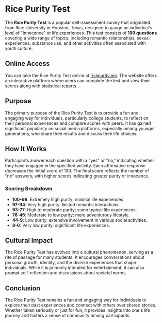 # Rice Purity Test

The **Rice Purity Test** is a popular self-assessment survey that originated from Rice University in Houston, Texas, designed to gauge an individual's level of "innocence" or life experiences. This test consists of **100 questions** covering a wide range of topics, including romantic relationships, sexual experiences, substance use, and other activities often associated with youth culture.

## Online Access

You can take the Rice Purity Test online at [ricepurity.me](https://ricepurity.me/). The website offers an interactive platform where users can complete the test and view their scores along with statistical reports.

## Purpose

The primary purpose of the Rice Purity Test is to provide a fun and engaging way for individuals, particularly college students, to reflect on their personal experiences and compare scores with peers. It has gained significant popularity on social media platforms, especially among younger generations, who share their results and discuss their life choices.

## How It Works

Participants answer each question with a "yes" or "no," indicating whether they have engaged in the specified activity. Each affirmative response decreases the initial score of 100. The final score reflects the number of "no" answers, with higher scores indicating greater purity or innocence.

### Scoring Breakdown

- **100-98**: Extremely high purity; minimal life experiences.
- **97-94**: Very high purity; limited romantic interactions.
- **93-77**: High to moderate purity; some typical life experiences.
- **76-45**: Moderate to low purity; more adventurous lifestyle.
- **44-9**: Low purity; extensive involvement in various social activities.
- **8-0**: Very low purity; significant life experiences.

## Cultural Impact

The Rice Purity Test has evolved into a cultural phenomenon, serving as a rite of passage for many students. It encourages conversations about personal growth, identity, and the diverse experiences that shape individuals. While it is primarily intended for entertainment, it can also prompt self-reflection and discussions about societal norms.

## Conclusion

The Rice Purity Test remains a fun and engaging way for individuals to explore their past experiences and connect with others over shared stories. Whether taken seriously or just for fun, it provides insights into one's life journey and fosters a sense of community among participants.
